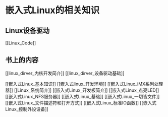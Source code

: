 # 嵌入式Linux的相关知识
## Linux设备驱动
[[Linux_Code]]
## 书上的内容
[[linux_dirver_内核开发简介]]
[[linux_dirver_设备驱动基础]]



[[嵌入式Linux_基本知识]]
[[嵌入式linux_开发环境]]
[[嵌入式Linux_iMX系列处理器]]
[[Linux_系统简介]]
[[嵌入式Linux_开发板简介]]
[[嵌入式Linux_点亮LED]]
[[嵌入式Linux_NFS服务器]]
[[嵌入式Linux_基础]]
[[嵌入式Linux_一切皆文件]]
[[嵌入式Linux_文件描述符和打开方式]]
[[嵌入式Linux_标准IO函数]]
[[嵌入式Linux_控制外设设备]]